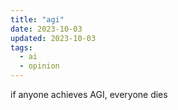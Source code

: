 ```yaml
---
title: "agi"
date: 2023-10-03
updated: 2023-10-03
tags:
  - ai
  - opinion
---
```


if anyone achieves AGI, everyone dies
